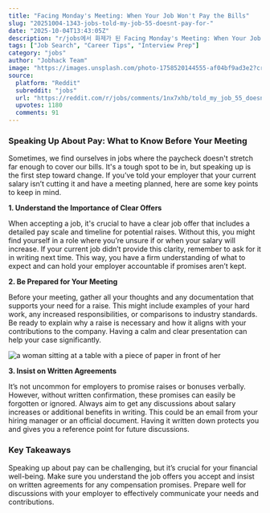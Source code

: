 ```yaml
---
title: "Facing Monday's Meeting: When Your Job Won't Pay the Bills"
slug: "20251004-1343-jobs-told-my-job-55-doesnt-pay-for-"
date: "2025-10-04T13:43:05Z"
description: "r/jobs에서 화제가 된 Facing Monday's Meeting: When Your Job Won't Pay the Bills에 대한 깊이 있는 분석과 인사이트"
tags: ["Job Search", "Career Tips", "Interview Prep"]
category: "jobs"
author: "Jobhack Team"
image: "https://images.unsplash.com/photo-1758520144555-af04bf9ad3e2?crop=entropy&cs=tinysrgb&fit=max&fm=jpg&ixid=M3w3OTU0NDF8MHwxfHNlYXJjaHwzNHx8am9iJTIwc2VhcmNofGVufDF8MHx8fDE3NTk1ODUzNzF8MA&ixlib=rb-4.1.0&q=80&w=1080"
source:
  platform: "Reddit"
  subreddit: "jobs"
  url: "https://reddit.com/r/jobs/comments/1nx7xhb/told_my_job_55_doesnt_pay_for_the_bills_have_a/"
  upvotes: 1180
  comments: 91
---
```


### Speaking Up About Pay: What to Know Before Your Meeting

Sometimes, we find ourselves in jobs where the paycheck doesn't stretch far enough to cover our bills. It's a tough spot to be in, but speaking up is the first step toward change. If you’ve told your employer that your current salary isn’t cutting it and have a meeting planned, here are some key points to keep in mind.

**1. Understand the Importance of Clear Offers**

When accepting a job, it's crucial to have a clear job offer that includes a detailed pay scale and timeline for potential raises. Without this, you might find yourself in a role where you’re unsure if or when your salary will increase. If your current job didn’t provide this clarity, remember to ask for it in writing next time. This way, you have a firm understanding of what to expect and can hold your employer accountable if promises aren’t kept.

**2. Be Prepared for Your Meeting**

Before your meeting, gather all your thoughts and any documentation that supports your need for a raise. This might include examples of your hard work, any increased responsibilities, or comparisons to industry standards. Be ready to explain why a raise is necessary and how it aligns with your contributions to the company. Having a calm and clear presentation can help your case significantly.

![a woman sitting at a table with a piece of paper in front of her](https://images.unsplash.com/photo-1698047681452-08eba22d0c64?crop=entropy&cs=tinysrgb&fit=max&fm=jpg&ixid=M3w3OTU0NDF8MHwxfHNlYXJjaHw0NHx8Y2FyZWVyfGVufDF8MHx8fDE3NTk1ODUzNzJ8MA&ixlib=rb-4.1.0&q=80&w=1080)

**3. Insist on Written Agreements**

It’s not uncommon for employers to promise raises or bonuses verbally. However, without written confirmation, these promises can easily be forgotten or ignored. Always aim to get any discussions about salary increases or additional benefits in writing. This could be an email from your hiring manager or an official document. Having it written down protects you and gives you a reference point for future discussions.

### Key Takeaways

Speaking up about pay can be challenging, but it’s crucial for your financial well-being. Make sure you understand the job offers you accept and insist on written agreements for any compensation promises. Prepare well for discussions with your employer to effectively communicate your needs and contributions.

